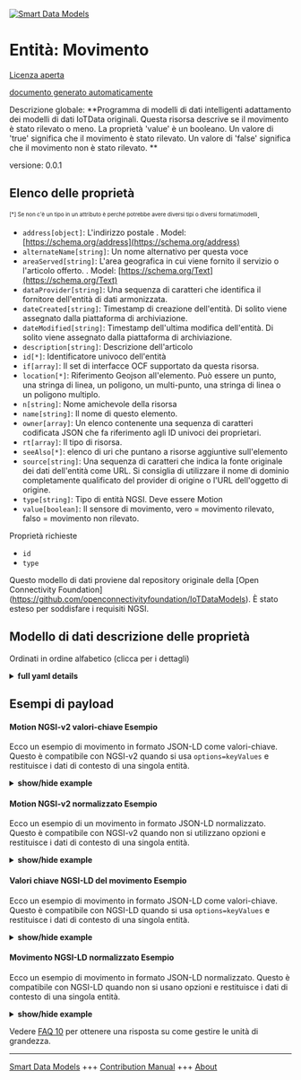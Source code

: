 <!-- 10-Header -->  
[![Smart Data Models](https://smartdatamodels.org/wp-content/uploads/2022/01/SmartDataModels_logo.png "Logo")](https://smartdatamodels.org)  
Entità: Movimento  
=================<!-- /10-Header -->  
<!-- 15-License -->  
[Licenza aperta](https://github.com/smart-data-models//dataModel.OCF/blob/master/Motion/LICENSE.md)  
[documento generato automaticamente](https://docs.google.com/presentation/d/e/2PACX-1vTs-Ng5dIAwkg91oTTUdt8ua7woBXhPnwavZ0FxgR8BsAI_Ek3C5q97Nd94HS8KhP-r_quD4H0fgyt3/pub?start=false&loop=false&delayms=3000#slide=id.gb715ace035_0_60)  
<!-- /15-License -->  
<!-- 20-Description -->  
Descrizione globale: **Programma di modelli di dati intelligenti adattamento dei modelli di dati IoTData originali. Questa risorsa descrive se il movimento è stato rilevato o meno. La proprietà 'value' è un booleano. Un valore di 'true' significa che il movimento è stato rilevato. Un valore di 'false' significa che il movimento non è stato rilevato. **  
versione: 0.0.1  
<!-- /20-Description -->  
<!-- 30-PropertiesList -->  

## Elenco delle proprietà  

<sup><sub>[*] Se non c'è un tipo in un attributo è perché potrebbe avere diversi tipi o diversi formati/modelli</sub></sup>.  
- `address[object]`: L'indirizzo postale  . Model: [https://schema.org/address](https://schema.org/address)- `alternateName[string]`: Un nome alternativo per questa voce  - `areaServed[string]`: L'area geografica in cui viene fornito il servizio o l'articolo offerto.  . Model: [https://schema.org/Text](https://schema.org/Text)- `dataProvider[string]`: Una sequenza di caratteri che identifica il fornitore dell'entità di dati armonizzata.  - `dateCreated[string]`: Timestamp di creazione dell'entità. Di solito viene assegnato dalla piattaforma di archiviazione.  - `dateModified[string]`: Timestamp dell'ultima modifica dell'entità. Di solito viene assegnato dalla piattaforma di archiviazione.  - `description[string]`: Descrizione dell'articolo  - `id[*]`: Identificatore univoco dell'entità  - `if[array]`: Il set di interfacce OCF supportato da questa risorsa.  - `location[*]`: Riferimento Geojson all'elemento. Può essere un punto, una stringa di linea, un poligono, un multi-punto, una stringa di linea o un poligono multiplo.  - `n[string]`: Nome amichevole della risorsa  - `name[string]`: Il nome di questo elemento.  - `owner[array]`: Un elenco contenente una sequenza di caratteri codificata JSON che fa riferimento agli ID univoci dei proprietari.  - `rt[array]`: Il tipo di risorsa.  - `seeAlso[*]`: elenco di uri che puntano a risorse aggiuntive sull'elemento  - `source[string]`: Una sequenza di caratteri che indica la fonte originale dei dati dell'entità come URL. Si consiglia di utilizzare il nome di dominio completamente qualificato del provider di origine o l'URL dell'oggetto di origine.  - `type[string]`: Tipo di entità NGSI. Deve essere Motion  - `value[boolean]`: Il sensore di movimento, vero = movimento rilevato, falso = movimento non rilevato.  <!-- /30-PropertiesList -->  
<!-- 35-RequiredProperties -->  
Proprietà richieste  
- `id`  - `type`  <!-- /35-RequiredProperties -->  
<!-- 40-RequiredProperties -->  
Questo modello di dati proviene dal repository originale della [Open Connectivity Foundation] (https://github.com/openconnectivityfoundation/IoTDataModels). È stato esteso per soddisfare i requisiti NGSI.  
<!-- /40-RequiredProperties -->  
<!-- 50-DataModelHeader -->  
## Modello di dati descrizione delle proprietà  
Ordinati in ordine alfabetico (clicca per i dettagli)  
<!-- /50-DataModelHeader -->  
<!-- 60-ModelYaml -->  
<details><summary><strong>full yaml details</strong></summary>    
```yaml  
Motion:    
  description: 'Smart Data Models Program adaptation of the original IoTData data Models. This Resource describes whether motion has been sensed or not. The Property ''value'' is a boolean. A value of ''true'' means that motion has been sensed. A value of ''false'' means that motion not been sensed. '    
  properties:    
    address:    
      description: 'The mailing address'    
      properties:    
        addressCountry:    
          description: 'Property. The country. For example, Spain. Model:''https://schema.org/addressCountry'''    
          type: string    
        addressLocality:    
          description: 'Property. The locality in which the street address is, and which is in the region. Model:''https://schema.org/addressLocality'''    
          type: string    
        addressRegion:    
          description: 'Property. The region in which the locality is, and which is in the country. Model:''https://schema.org/addressRegion'''    
          type: string    
        postOfficeBoxNumber:    
          description: 'Property. The post office box number for PO box addresses. For example, 03578. Model:''https://schema.org/postOfficeBoxNumber'''    
          type: string    
        postalCode:    
          description: 'Property. The postal code. For example, 24004. Model:''https://schema.org/https://schema.org/postalCode'''    
          type: string    
        streetAddress:    
          description: 'Property. The street address. Model:''https://schema.org/streetAddress'''    
          type: string    
      type: object    
      x-ngsi:    
        model: https://schema.org/address    
        type: Property    
    alternateName:    
      description: 'An alternative name for this item'    
      type: string    
      x-ngsi:    
        type: Property    
    areaServed:    
      description: 'The geographic area where a service or offered item is provided'    
      type: string    
      x-ngsi:    
        model: https://schema.org/Text    
        type: Property    
    dataProvider:    
      description: 'A sequence of characters identifying the provider of the harmonised data entity.'    
      type: string    
      x-ngsi:    
        type: Property    
    dateCreated:    
      description: 'Entity creation timestamp. This will usually be allocated by the storage platform.'    
      format: date-time    
      type: string    
      x-ngsi:    
        type: Property    
    dateModified:    
      description: 'Timestamp of the last modification of the entity. This will usually be allocated by the storage platform.'    
      format: date-time    
      type: string    
      x-ngsi:    
        type: Property    
    description:    
      description: 'A description of this item'    
      type: string    
      x-ngsi:    
        type: Property    
    id:    
      anyOf: &motion_-_properties_-_owner_-_items_-_anyof    
        - description: 'Property. Identifier format of any NGSI entity'    
          maxLength: 256    
          minLength: 1    
          pattern: ^[\w\-\.\{\}\$\+\*\[\]`|~^@!,:\\]+$    
          type: string    
        - description: 'Property. Identifier format of any NGSI entity'    
          format: uri    
          type: string    
      description: 'Unique identifier of the entity'    
      x-ngsi:    
        type: Property    
    if:    
      description: 'The OCF Interface set supported by this Resource.'    
      items:    
        enum:    
          - oic.if.s    
          - oic.if.baseline    
        type: string    
      minItems: 2    
      readOnly: true    
      type: array    
      uniqueItems: true    
      x-ngsi:    
        type: Property    
    location:    
      description: 'Geojson reference to the item. It can be Point, LineString, Polygon, MultiPoint, MultiLineString or MultiPolygon'    
      oneOf:    
        - description: 'Geoproperty. Geojson reference to the item. Point'    
          properties:    
            bbox:    
              items:    
                type: number    
              minItems: 4    
              type: array    
            coordinates:    
              items:    
                type: number    
              minItems: 2    
              type: array    
            type:    
              enum:    
                - Point    
              type: string    
          required:    
            - type    
            - coordinates    
          title: 'GeoJSON Point'    
          type: object    
        - description: 'Geoproperty. Geojson reference to the item. LineString'    
          properties:    
            bbox:    
              items:    
                type: number    
              minItems: 4    
              type: array    
            coordinates:    
              items:    
                items:    
                  type: number    
                minItems: 2    
                type: array    
              minItems: 2    
              type: array    
            type:    
              enum:    
                - LineString    
              type: string    
          required:    
            - type    
            - coordinates    
          title: 'GeoJSON LineString'    
          type: object    
        - description: 'Geoproperty. Geojson reference to the item. Polygon'    
          properties:    
            bbox:    
              items:    
                type: number    
              minItems: 4    
              type: array    
            coordinates:    
              items:    
                items:    
                  items:    
                    type: number    
                  minItems: 2    
                  type: array    
                minItems: 4    
                type: array    
              type: array    
            type:    
              enum:    
                - Polygon    
              type: string    
          required:    
            - type    
            - coordinates    
          title: 'GeoJSON Polygon'    
          type: object    
        - description: 'Geoproperty. Geojson reference to the item. MultiPoint'    
          properties:    
            bbox:    
              items:    
                type: number    
              minItems: 4    
              type: array    
            coordinates:    
              items:    
                items:    
                  type: number    
                minItems: 2    
                type: array    
              type: array    
            type:    
              enum:    
                - MultiPoint    
              type: string    
          required:    
            - type    
            - coordinates    
          title: 'GeoJSON MultiPoint'    
          type: object    
        - description: 'Geoproperty. Geojson reference to the item. MultiLineString'    
          properties:    
            bbox:    
              items:    
                type: number    
              minItems: 4    
              type: array    
            coordinates:    
              items:    
                items:    
                  items:    
                    type: number    
                  minItems: 2    
                  type: array    
                minItems: 2    
                type: array    
              type: array    
            type:    
              enum:    
                - MultiLineString    
              type: string    
          required:    
            - type    
            - coordinates    
          title: 'GeoJSON MultiLineString'    
          type: object    
        - description: 'Geoproperty. Geojson reference to the item. MultiLineString'    
          properties:    
            bbox:    
              items:    
                type: number    
              minItems: 4    
              type: array    
            coordinates:    
              items:    
                items:    
                  items:    
                    items:    
                      type: number    
                    minItems: 2    
                    type: array    
                  minItems: 4    
                  type: array    
                type: array    
              type: array    
            type:    
              enum:    
                - MultiPolygon    
              type: string    
          required:    
            - type    
            - coordinates    
          title: 'GeoJSON MultiPolygon'    
          type: object    
      x-ngsi:    
        type: Geoproperty    
    n:    
      description: 'Friendly name of the Resource'    
      maxLength: 64    
      readOnly: true    
      type: string    
      x-ngsi:    
        type: Property    
    name:    
      description: 'The name of this item.'    
      type: string    
      x-ngsi:    
        type: Property    
    owner:    
      description: 'A List containing a JSON encoded sequence of characters referencing the unique Ids of the owner(s)'    
      items:    
        anyOf: *motion_-_properties_-_owner_-_items_-_anyof    
        description: 'Property. Unique identifier of the entity'    
      type: array    
      x-ngsi:    
        type: Property    
    rt:    
      description: 'The Resource Type.'    
      items:    
        enum:    
          - oic.r.sensor.motion    
        maxLength: 64    
        type: string    
      minItems: 1    
      readOnly: true    
      type: array    
      uniqueItems: true    
      x-ngsi:    
        type: Property    
    seeAlso:    
      description: 'list of uri pointing to additional resources about the item'    
      oneOf:    
        - items:    
            format: uri    
            type: string    
          minItems: 1    
          type: array    
        - format: uri    
          type: string    
      x-ngsi:    
        type: Property    
    source:    
      description: 'A sequence of characters giving the original source of the entity data as a URL. Recommended to be the fully qualified domain name of the source provider, or the URL to the source object.'    
      type: string    
      x-ngsi:    
        type: Property    
    type:    
      description: 'NGSI entity type. It has to be Motion'    
      enum:    
        - Motion    
      type: string    
      x-ngsi:    
        type: Property    
    value:    
      description: 'The motion sensor, true = motion sensed, false = motion not sensed.'    
      readOnly: true    
      type: boolean    
      x-ngsi:    
        type: Property    
  required:    
    - id    
    - type    
  type: object    
  x-derived-from: https://github.com/OpenInterConnect/IoTDataModels/blob/master/MotionResURI.swagger.json    
  x-disclaimer: 'Redistribution and use in source and binary forms, with or without modification, are permitted  provided that the license conditions are met. Copyleft (c) 2021 Contributors to Smart Data Models Program'    
  x-license-url: https://github.com/smart-data-models/dataModel.OCF/blob/master/Motion/LICENSE.md    
  x-model-schema: https://smart-data-models.github.io/dataModel.IoTDataModels/Motion/schema.json    
  x-model-tags: OCF    
  x-version: 0.0.1    
```  
</details>    
<!-- /60-ModelYaml -->  
<!-- 70-MiddleNotes -->  
<!-- /70-MiddleNotes -->  
<!-- 80-Examples -->  
## Esempi di payload  
#### Motion NGSI-v2 valori-chiave Esempio  
Ecco un esempio di movimento in formato JSON-LD come valori-chiave. Questo è compatibile con NGSI-v2 quando si usa `options=keyValues` e restituisce i dati di contesto di una singola entità.  
<details><summary><strong>show/hide example</strong></summary>    
```json  
{  
  "id": "urn:ngsi-ld:Motion:id:RRKM:02826696",  
  "dateCreated": "2000-12-27T23:06:25Z",  
  "dateModified": "2009-09-17T13:19:55Z",  
  "source": "Spring system tell film center fear. Very not understand majority social between song.",  
  "name": "True receive exist really. Husband sit reveal kid finally will hope truth. Thousand look scene share.",  
  "alternateName": "Part man scene game impact stop special. Politics hot argue doctor woman service her. Rule step him.",  
  "description": "Woman time set now. Year home better unit fear nothing every it. Season nature month visit bill.",  
  "dataProvider": "Blue human section mention ability free. Bring book analysis media speak. Technology several indicate since.",  
  "owner": [  
    "urn:ngsi-ld:Motion:items:IABR:70407954",  
    "urn:ngsi-ld:Motion:items:VMAW:96148752"  
  ],  
  "seeAlso": [  
    "urn:ngsi-ld:Motion:items:TKKO:38397456",  
    "urn:ngsi-ld:Motion:items:FAKB:48173608"  
  ],  
  "location": {  
    "type": "Point",  
    "coordinates": [  
      -74.4946895,  
      -175.26395  
    ]  
  },  
  "address": {  
    "streetAddress": "Painting serious still simple within bed. Just argue although certain wind. Phone chance its half western.",  
    "addressLocality": "Worker spring increase thousand large bank local. Action station attack less. Able choice discussion.",  
    "addressRegion": "Read center deep return create research resource. Effect reflect authority who.",  
    "addressCountry": "Boy responsibility guy prove laugh base. Street however kitchen quality. Three ability dog study hard test concern.",  
    "postalCode": "Third budget newspaper base support move.",  
    "postOfficeBoxNumber": "Base coach pretty fear work wind case. Style catch agree answer line less happen."  
  },  
  "areaServed": "Type where good court central notice stop. Movement four fire herself black."  
}  
```  
</details>  
#### Motion NGSI-v2 normalizzato Esempio  
Ecco un esempio di un movimento in formato JSON-LD normalizzato. Questo è compatibile con NGSI-v2 quando non si utilizzano opzioni e restituisce i dati di contesto di una singola entità.  
<details><summary><strong>show/hide example</strong></summary>    
```json  
{  
  "id": {  
    "type": "string",  
    "value": "urn:ngsi-ld:Motion:id:RRKM:02826696"  
  },  
  "dateCreated": {  
    "format": "date-time",  
    "type": "string",  
    "value": "2000-12-27T23:06:25Z"  
  },  
  "dateModified": {  
    "format": "date-time",  
    "type": "string",  
    "value": "2009-09-17T13:19:55Z"  
  },  
  "source": {  
    "type": "string",  
    "value": "Spring system tell film center fear. Very not understand majority social between song."  
  },  
  "name": {  
    "type": "string",  
    "value": "True receive exist really. Husband sit reveal kid finally will hope truth. Thousand look scene share."  
  },  
  "alternateName": {  
    "type": "string",  
    "value": "Part man scene game impact stop special. Politics hot argue doctor woman service her. Rule step him."  
  },  
  "description": {  
    "type": "string",  
    "value": "Woman time set now. Year home better unit fear nothing every it. Season nature month visit bill."  
  },  
  "dataProvider": {  
    "type": "string",  
    "value": "Blue human section mention ability free. Bring book analysis media speak. Technology several indicate since."  
  },  
  "owner": {  
    "type": "array",  
    "value": [  
      "urn:ngsi-ld:Motion:items:IABR:70407954",  
      "urn:ngsi-ld:Motion:items:VMAW:96148752"  
    ]  
  },  
  "seeAlso": {  
    "type": "array",  
    "value": [  
      "urn:ngsi-ld:Motion:items:TKKO:38397456",  
      "urn:ngsi-ld:Motion:items:FAKB:48173608"  
    ]  
  },  
  "location": {  
    "type": "object",  
    "value": {  
      "type": "Point",  
      "coordinates": [  
        -74.4946895,  
        -175.26395  
      ]  
    }  
  },  
  "address": {  
    "type": "object",  
    "value": {  
      "streetAddress": "Painting serious still simple within bed. Just argue although certain wind. Phone chance its half western.",  
      "addressLocality": "Worker spring increase thousand large bank local. Action station attack less. Able choice discussion.",  
      "addressRegion": "Read center deep return create research resource. Effect reflect authority who.",  
      "addressCountry": "Boy responsibility guy prove laugh base. Street however kitchen quality. Three ability dog study hard test concern.",  
      "postalCode": "Third budget newspaper base support move.",  
      "postOfficeBoxNumber": "Base coach pretty fear work wind case. Style catch agree answer line less happen."  
    }  
  },  
  "areaServed": {  
    "type": "string",  
    "value": "Type where good court central notice stop. Movement four fire herself black."  
  }  
}  
```  
</details>  
#### Valori chiave NGSI-LD del movimento Esempio  
Ecco un esempio di movimento in formato JSON-LD come valori-chiave. Questo è compatibile con NGSI-LD quando si usa `options=keyValues` e restituisce i dati di contesto di una singola entità.  
<details><summary><strong>show/hide example</strong></summary>    
```json  
{  
    "id": "urn:ngsi-ld:Motion:id:RRKM:02826696",  
    "dateCreated": "2000-12-27T23:06:25Z",  
    "dateModified": "2009-09-17T13:19:55Z",  
    "source": "Spring system tell film center fear. Very not understand majority social between song.",  
    "name": "True receive exist really. Husband sit reveal kid finally will hope truth. Thousand look scene share.",  
    "alternateName": "Part man scene game impact stop special. Politics hot argue doctor woman service her. Rule step him.",  
    "description": "Woman time set now. Year home better unit fear nothing every it. Season nature month visit bill.",  
    "dataProvider": "Blue human section mention ability free. Bring book analysis media speak. Technology several indicate since.",  
    "owner": [  
        "urn:ngsi-ld:Motion:items:IABR:70407954",  
        "urn:ngsi-ld:Motion:items:VMAW:96148752"  
    ],  
    "seeAlso": [  
        "urn:ngsi-ld:Motion:items:TKKO:38397456",  
        "urn:ngsi-ld:Motion:items:FAKB:48173608"  
    ],  
    "location": {  
        "type": "Point",  
        "coordinates": [  
            -74.4946895,  
            -175.26395  
        ]  
    },  
    "address": {  
        "streetAddress": "Painting serious still simple within bed. Just argue although certain wind. Phone chance its half western.",  
        "addressLocality": "Worker spring increase thousand large bank local. Action station attack less. Able choice discussion.",  
        "addressRegion": "Read center deep return create research resource. Effect reflect authority who.",  
        "addressCountry": "Boy responsibility guy prove laugh base. Street however kitchen quality. Three ability dog study hard test concern.",  
        "postalCode": "Third budget newspaper base support move.",  
        "postOfficeBoxNumber": "Base coach pretty fear work wind case. Style catch agree answer line less happen."  
    },  
    "areaServed": "Type where good court central notice stop. Movement four fire herself black.",  
    "@context": [  
        "https://smartdatamodels.org/context.jsonld",  
        "https://raw.githubusercontent.com/smart-data-models/dataModel.OCF/master/context.jsonld"  
    ]  
}  
```  
</details>  
#### Movimento NGSI-LD normalizzato Esempio  
Ecco un esempio di movimento in formato JSON-LD normalizzato. Questo è compatibile con NGSI-LD quando non si usano opzioni e restituisce i dati di contesto di una singola entità.  
<details><summary><strong>show/hide example</strong></summary>    
```json  
{  
    "id": "urn:ngsi-ld:Motion:id:OVPW:34635816",  
    "dateCreated": {  
        "type": "Property",  
        "value": {  
            "@type": "DateTime",  
            "@value": "2007-12-01T07:55:03Z"  
        }  
    },  
    "dateModified": {  
        "type": "Property",  
        "value": {  
            "@type": "DateTime",  
            "@value": "1979-01-09T15:37:39Z"  
        }  
    },  
    "source": {  
        "type": "Property",  
        "value": "As point lose grow. Discussion identify carry travel church. About way charge improve seven."  
    },  
    "name": {  
        "type": "Property",  
        "value": "Pm rate town lawyer example by foot. Section set marriage challenge pattern budget treat end."  
    },  
    "alternateName": {  
        "type": "Property",  
        "value": "Base land hear street better. Off arrive two interest sort. Life describe state price learn second."  
    },  
    "description": {  
        "type": "Property",  
        "value": "Expect pick environmental. Heavy type run especially work car point. Head check page recognize choose country like."  
    },  
    "dataProvider": {  
        "type": "Property",  
        "value": "Add sense common unit travel difference model. Compare smile everything couple. Suddenly kind list name Democrat."  
    },  
    "owner": {  
        "type": "Property",  
        "value": [  
            "urn:ngsi-ld:Motion:items:OMMG:90717851",  
            "urn:ngsi-ld:Motion:items:BQRI:62090721"  
        ]  
    },  
    "seeAlso": {  
        "type": "Property",  
        "value": [  
            "urn:ngsi-ld:Motion:items:UGHG:47333076"  
        ]  
    },  
    "location": {  
        "type": "Property",  
        "value": {  
            "type": "Point",  
            "coordinates": [  
                -13.3984525,  
                116.718151  
            ]  
        }  
    },  
    "address": {  
        "type": "Property",  
        "value": {  
            "streetAddress": "Trade miss beautiful play. Pay employee employee others read. Social third great assume vote such.",  
            "addressLocality": "Capital effect scene. Environmental along purpose writer apply.",  
            "addressRegion": "Actually analysis wonder apply laugh. Before deep address up parent loss success.",  
            "addressCountry": "Plan fill recognize fact church wife. Paper edge not whose. Hard eight why.",  
            "postalCode": "Blue population use professional act unit. Carry ok all style much. Clear enter item box sit easy light.",  
            "postOfficeBoxNumber": "Impact example hot west state beautiful. Last feel his talk put."  
        }  
    },  
    "areaServed": {  
        "type": "Property",  
        "value": "Join capital purpose. Black democratic rate day player end. Suffer rule dinner among green effect economic."  
    },  
    "@context": [  
        "https://smartdatamodels.org/context.jsonld",  
        "https://raw.githubusercontent.com/smart-data-models/dataModel.OCF/master/context.jsonld"  
    ]  
}  
```  
</details><!-- /80-Examples -->  
<!-- 90-FooterNotes -->  
<!-- /90-FooterNotes -->  
<!-- 95-Units -->  
Vedere [FAQ 10](https://smartdatamodels.org/index.php/faqs/) per ottenere una risposta su come gestire le unità di grandezza.  
<!-- /95-Units -->  
<!-- 97-LastFooter -->  
---  
[Smart Data Models](https://smartdatamodels.org) +++ [Contribution Manual](https://bit.ly/contribution_manual) +++ [About](https://bit.ly/Introduction_SDM)<!-- /97-LastFooter -->  
